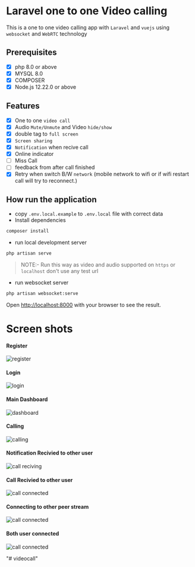 # Laravel one to one Video calling 

This is a one to one video calling app with `Laravel` and `vuejs` using `websocket` and `WebRTC` technology 

## Prerequisites

- [x] php 8.0 or above
- [x] MYSQL 8.0
- [x] COMPOSER
- [x] Node.js 12.22.0 or above

## Features

- [x] One to one `video call`
- [x] Audio `Mute/Unmute` and Video `hide/show`
- [x] double tag to `full screen`
- [x] `Screen sharing`
- [x] `Notification` when recive call
- [x] Online indicator
- [ ] Miss Call
- [ ] feedback from after call finished
- [x] Retry when switch B/W `network` (mobile network to wifi or if wifi restart call will try to reconnect.)

## How run the application

- copy `.env.local.example` to `.env.local` file with correct data
- Install dependencies

```bash
composer install
```

- run local development server

```bash
php artisan serve
```
>NOTE:- Run this way as video and audio supported on `https` or `localhost` don't use any test url 

- run websocket server

```bash
php artisan websocket:serve
```

Open [http://localhost:8000](http://localhost:8000) with your browser to see the result.


# Screen shots

#### Register
![register](./doc/step-1.png)
#### Login
![login](./doc/step-2.png)
#### Main Dashboard 
![dashboard](./doc/step-3.png)

#### Calling
![calling](./doc/step-4.png)

#### Notification Recivied to other user
![call reciving](./doc/step-5.png)

#### Call Recivied to other user
![call connected](./doc/step-6.png)

#### Connecting to other peer stream
![call connected](./doc/step-7.png)

#### Both user connected
![call connected](./doc/step-8.png)

"# videocall" 
